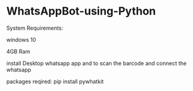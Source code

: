 # WhatsAppBot-using-Python
System Requirements:

windows 10

4GB Ram 

install Desktop whatsapp app and to scan the barcode and connect the whatsapp

packages reqired:
pip install pywhatkit
